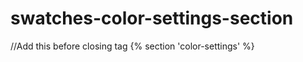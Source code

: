 # swatches-color-settings-section

//Add this before closing </body> tag
{% section 'color-settings' %}
